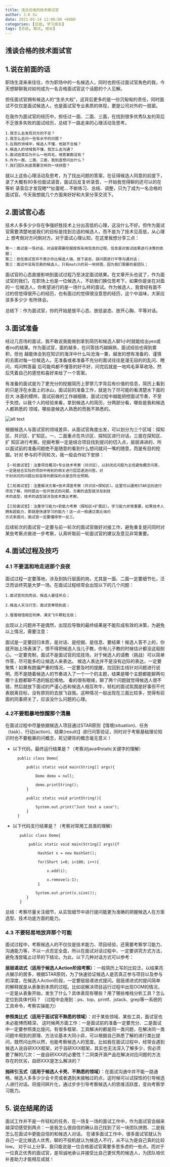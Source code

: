 ```yaml
---
title: 浅谈合格的技术面试官
author: J.K Xu
date: 2021-05-14 12:00:00 +0800
categories: [总结, 学习成长]
tags: [总结, 面试, 成长]
---
```


## 浅谈合格的技术面试官

## 1.说在前面的话

职场生涯来来往往，作为职场中的一名候选人，同时也担任过面试官角色的我，今天想聊聊我对如何成为一名合格面试官这个话题的个人见解。

担任面试官拥有候选人的“生杀大权”，这背后更多的是一份沉甸甸的责任，同时面试不仅仅是面试候选人，也是面试官专业素质的体现，更是公司对外的一扇窗。

在我作为面试官的经历中，担任过一面、二面、三面，在找到很多优秀队友的背后不乏很多失败的面试经历，总结下一路走来的心理活动及思考。

    1.我怎么去发现对方的不足？
    2.我怎么去问一些有水平的问题？
    3.在我的领域中，候选人不懂，他就不合格？
    4.候选人的领域我不懂，我怎么去沟通？
    5.面试结束后为什么一地鸡毛，啥答案都没有？
    6.作为一面、二面、三面，我到底想问出什么？
    7.我们团队到底需要怎样的一块拼图？

就以上这些心理活动及思考，为了找出问题的答案，在征得候选人同意的前提下，录了大概有80多份面试语音，面试后反复听录音，一开始我觉得聊的还可以的在等听
录音后才发现瞎**扯蛋呢... 不断练习、总结、调整，只为了成为一名合格的面试官。今天我想就几个方面来好好和大家分享交流下。


## 2.面试官心态

技术人多多少少存在争强好胜技术上分出高低的心理，这没什么不好。但作为面试官需要清楚地是我们的目标是找到合适的候选人，而不是为了技术见高低，从心理上
想考倒对方问倒对方。对于面试心理认知，在这里我想分享三点：

    第一：面试是一场对话，对话是需要挖掘提炼有用信息的过程，信息是对面试结果进行决策的依据；
    第二：担任面试官并不表示你比候选人强，放下姿态，就问题进行平等沟通对话；
    第三：面试中没有完美的候选人，只有match的另一块拼图，因为我们需要的是团队；

面试官的心态直接影响到面试过程乃至决定面试结果。在文章开头也说了，作为面试官的我们，在职场上也是一位候选人，不妨我们换位思考下，如果你是坐在对面的一
位候选人，你希望进行的是一场什么样的面试。作为候选人，我曾经有面不过的但觉得很开心的经历，也有面过的觉得很没意思的经历，这个中滋味，大家应该多多少少
有所体会。

总结下：作为面试官，你的开始是放平心态、放低姿态、放开心胸、平等对话。

## 3.面试准备

经过几百场的面试，我不敢说我能做到拿到简历和候选人聊1小时就能给出yes或者no的结果。作为面试官，面的越多，在问答技巧越娴熟，面试经验也得到累积，但也
越能体会到在知识的海洋中什么叫沧海一粟，越发的想有准备的、谨慎的去面对每一位候选人。无准备或者准备不充分的面试往往是漫无目的的乱问、瞎问，鸡问鸭答最
后可能鸡都不懂答的好不好，问完后就是一地鸡毛草草收场，然后凭着自己的感觉和喜好来给了一个答案。

有准备的面试是为了更充分的挖掘简历上寥寥几字背后有价值的信息，简历上看到的只是浮在水面上的冰山，面试前的准备工作，就是为了尽可能的看清楚水下面的巨大
冰基的模样。面试前做的工作越细致，面试过程中越能把控面试节奏，不至于失控。以我个人的经验来看，拿到候选人的简历，分两部分看，哪些是我和候选人都熟悉的
领域，哪些是候选人熟悉的而我不熟悉的。

![alt text](/Resource/2021/20210402001.png)

根据候选人与面试官的领域差异，从面试官角度出发，可以划分为三个区域：探知区、共识区、扩知区。一、二面重点在共识区、探知区进行对话，三面在探知区、扩
知区进行考察。挖掘考察一定是结合项目找到提问的切入点，层层递进的、所以面试前的准备问题绝不是随意的看到什么想问就问一嘴的随意，而是有目的挖掘。针对
参与的不同轮次，我一般会作如下安排：

    【一轮面试官】：注重项目概况+专业技术考察（共识区），以封闭式问题为主但避免概念问答，一定是结合实际的项目中用到的相关进行层层递进问答。对
    于封闭式的问题比较容易判断踩的点是否符合预期。

    【二轮面试官】：注重解决方案+技术深度考察（共识区+探知区）。这里可以通用STAR法则进行项目了解，同时提出一些开放式的问题。方案的选型就涉及到技
    术的选型，技术的选型就涉及技术类比考察。

    【三轮面试官】：注重学习能力+软能力考察（探知区+扩展区）。学习能力非常重要，如果技术人拥有超能力，那就是快速学习的能力！这一点一般通过类比询问
    方式来提问，面试官一定要懂得举一反三。

后续轮次的面试官一定要与前一轮次的面试官做好对接工作，避免重复提问同时对某些考察点做进一步考察，认真听取前一轮面试官的建议及意见非常重要。

## 4.面试过程及技巧

### 4.1 不要温和地走进那个良夜

面试过程一定要落地，涉及到执行层面的岗，尤其是一面、二面一定要细节化，泛泛而谈终究是大梦一场。在面试过程经常会出现以下的几个问题：

    1.面试官侃侃而谈，候选人最佳听众；

    2.候选人天马行空，面试官奉陪到底；

    3.惺惺相惜相互吹捧，满天飞牛颗粒无收；

出现以上问题并不是偶然，出现后导致的最终结果是不能形成有效的决策，为避免以上情况，需要注意：

面试是一定要回归本质，是对话、是挖掘、是信息、要结果！候选人答不上的，你就开始上场表演了，恨不得把候选人当儿子教，你有儿子教的时候估计都没这般耐心。一定要克制，面试不是面试官的炫技场，对于候选人的请教（挑战）可以简单作答，尽可能多的让候选人来表达。
候选人表达并不是没有边际的表达，一定要聚焦！如果有跑偏严重的情况，一定要及时的提醒，拉回到主线针对问题进行说明，而不是随着候选人的节奏进入了一个一个的主题，结果是哪个主题都能聊两句哪个主题都聊不透的尴尬境地。
看的很有眼缘，聊了两个问题就觉得候选人很不错，然后就放下面试的严谨心态和候选人相互吹牛，轻松的面试氛围是好事但不代表脱离目标，没有原则的去放飞自我。这种情况一般出现在三面比较多，觉得有前面的同事把关了，应该没什么问题的心理。

### 4.2不要粗暴地惊醒那个清晨

在面试过程中尽量依据候选人项目通过STAR原则【情境(situation)、任务（task）、行动(action)、结果(result)】进行问答验证，同时对于考察基础理论知识时也不要粗暴的问概念，死记硬背的概念毫无意义！

* 以下代码，最终运行结果是？（考察对java中static关键字的理解）

        public class Demo{

            public static void main(String[] args){

                Demo demo = null;

                demo.printString();
            }

            public static void printString(){

                System.out.print("Just test a case");
            }
        }


* 以下代码支行结果是？（考察对常用工具类的理解）

         public class Demo{

             public static void main(String[] args){f

                 HashSet x = new HashSet();

                 for(Short i=0; i<100; i++){

                     x.add(i);

                     x.remove(i-1);
                 }

                System.out.print(x.size());
            }
         }



总结：考察尽量关注细节，从实现细节中进行提问能更为准确的把握候选人在方案选型、技术功底方面的能力。

### 4.3 不要轻易地放弃那个可能

面试过程中，考察候选人的不仅仅是技术能力、项目经验，还需要考察学习能力、沟通能力等，不以一点否定全盘，所以在面试对话过程中，一定要讲究方式方法，避免浅尝辄止过早的下结论。为此，以下几种对话方式可以参考：

**层层递进式（适用于候选人Action阶段考察）**：一般简历上写的比较泛，以结果亮点展示的居多，根据STAR原则，为了快速验证候选人是否真正参与项目以及参与的深度，在候选人Action阶段，一定要层层递进式提问。层层递进式的提问简单的解释就是从表象到本质的过程。比如说解决项目运行过程中出现OOM的情况，一定是从表象开始，发生了什么？具体表现有哪些？用了哪些堆栈分析工具？怎么定位到具体代码？ （过程中会用到：ps、top、printf、jstack、grep等一系统的工具命令，考察实操能力）

**参照类比式（适用于面试官不熟悉的领域）**：对于某些领域、某些工具，面试官也未必能博而精深， 这时候两方面工作：一是面试前的准备一定要充分、二是面试中一定要参照类比提问。有很多框架、工具解决的都是同一类问题，在解决同一类问题中用到的原理、方法论基本大同小异，可以根据自己熟悉了解的进行类比提问，既然问出所以然，也能考察候选人的宽度。比如我在面试过程中，经常会遇到候选人说自研XXX框架，对于自研XXX框架，其实也无法深入了解多少，但必须要了解的几次：一是自研XXX的必要性？二同类开源产品在解决对应问题的方法存在的优劣，自研XXX是怎么解决的？

**抛砖引玉式（适用于候选人卡壳、不熟悉的领域）**：在面试沟通中并不能一路通畅，候选人多多少少会卡壳或者遇到未接触过的点，这时候可以试探性的引导候选人进行对话。将提问碎片化，通过步步引导考察候选人的思维活跃度，变向考察学习能力。

## 5. 说在结尾的话

面试工作并不是一件轻松的任务，在一场复一场的面试工作中，作为面试官会越来越深切感受到两点：一是我怎么很自信的确认自己找到了另一块团队拼图、二是我怎么在面试中更能自信的和候选人对话。
在诸多面试工作中，很多面试官就认为自己一定比候选人优秀，聊的不投机就认为候选人不行，从不认为是自己真的比较low。
对于以上分享，我只能说是一位合格面试官需要多思多虑的一些点。而对于一位真正优秀的面试官，是坦诚地承认并接受比自己更优秀的候选人，为团队培优补差助力才能相互成就！


